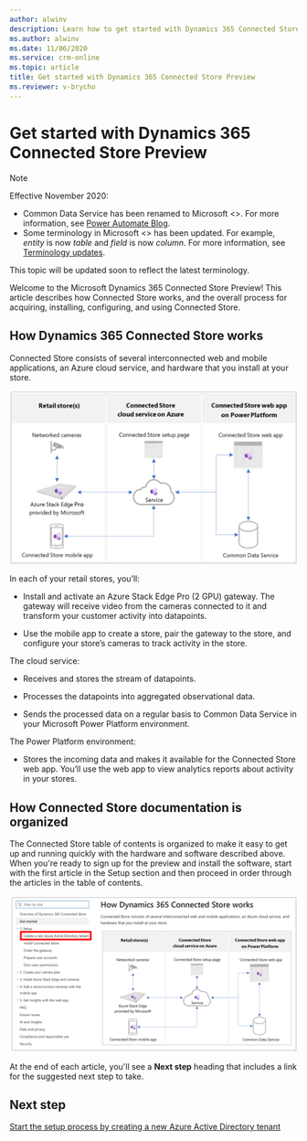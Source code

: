 ```yaml
---
author: alwinv
description: Learn how to get started with Dynamics 365 Connected Store Preview by signing up for the preview, installing the software, and ordering Azure Stack Edge
ms.author: alwinv
ms.date: 11/06/2020
ms.service: crm-online
ms.topic: article
title: Get started with Dynamics 365 Connected Store Preview
ms.reviewer: v-brycho
---
```


# Get started with Dynamics 365 Connected Store Preview

> [!NOTE]
> Effective November 2020:
>
> - Common Data Service has been renamed to Microsoft <>. For more information, see [Power Automate Blog](https://aka.ms/PAuAppBlog).
> - Some terminology in Microsoft <> has been updated. For example, *entity* is now *table* and *field* is now *column*. For more information, see [Terminology updates](https://go.microsoft.com/fwlink/?linkid=2147247).
>
> This topic will be updated soon to reflect the latest terminology.

Welcome to the Microsoft Dynamics 365 Connected Store Preview! This article describes how Connected Store works, and the overall process for acquiring, installing, configuring, and using Connected Store. 

## How Dynamics 365 Connected Store works

Connected Store consists of several interconnected web and mobile applications, an Azure cloud service, and hardware that you install at your store.

![Illustration of retail store, Azure cloud service and Power Platorm components](media/how-cs-works.png "Illustration of retail store, Azure cloud service and Power Platorm components")
 
In each of your retail stores, you’ll:

- Install and activate an Azure Stack Edge Pro (2 GPU) gateway. The gateway will receive video from the cameras connected to it and transform your customer activity into datapoints.

- Use the mobile app to create a store, pair the gateway to the store, and configure your store’s cameras to track activity in the store.

The cloud service:

- Receives and stores the stream of datapoints.

- Processes the datapoints into aggregated observational data.

- Sends the processed data on a regular basis to Common Data Service in your Microsoft Power Platform environment.

The Power Platform environment:

- Stores the incoming data and makes it available for the Connected Store web app. You’ll use the web app to view analytics reports about activity in your stores.

## How Connected Store documentation is organized

The Connected Store table of contents is organized to make it easy to get up and running quickly with the hardware and software described above. When you're ready to sign up for the preview and install the software, start with the first article in the Setup section and then proceed in order through the articles in the table of contents.

![Screen shot of Connected Store table of contents with first setup step highlighted](media/setup-first-step.PNG "Screen shot of Connected Store table of contents with first setup step highlighted")

At the end of each article, you'll see a **Next step** heading that includes a link for the suggested next step to take.

## Next step

[Start the setup process by creating a new Azure Active Directory tenant](admin-create-new-tenant.md)



